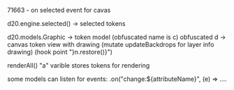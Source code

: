 71663 - on selected event for cavas

d20.engine.selected() -> selected tokens

d20.models.Graphic -> token model (obfuscated name is c)
obfuscated d -> canvas token view with drawing (mutate updateBackdrops for layer info drawing) (hook point "}n.restore()}")

renderAll() "a" varible stores tokens for rendering

some models can listen for events: .on("change:${attributeName}", (e) =>  ....